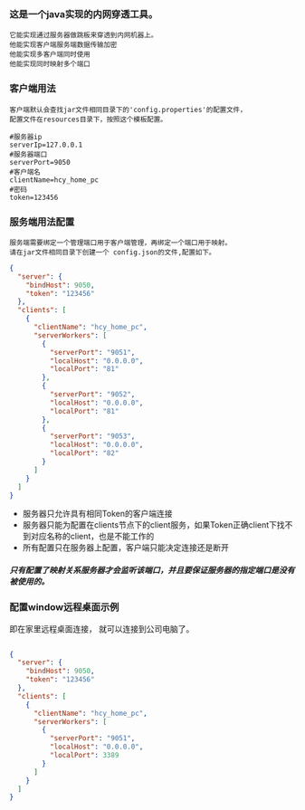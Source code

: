 ### 这是一个java实现的内网穿透工具。
    它能实现通过服务器做跳板来穿透到内网机器上。
    他能实现客户端服务端数据传输加密
    他能实现多客户端同时使用
    他能实现同时映射多个端口

### 客户端用法

    客户端默认会查找jar文件相同目录下的'config.properties'的配置文件，
    配置文件在resources目录下，按照这个模板配置。

```properties
#服务器ip
serverIp=127.0.0.1
#服务器端口
serverPort=9050
#客户端名
clientName=hcy_home_pc
#密码
token=123456
```





### 服务端用法配置

    服务端需要绑定一个管理端口用于客户端管理，再绑定一个端口用于映射。
    请在jar文件相同目录下创建一个 config.json的文件,配置如下。

```json
{
  "server": {
    "bindHost": 9050,
    "token": "123456"
  },
  "clients": [
    {
      "clientName": "hcy_home_pc",
      "serverWorkers": [
        {
          "serverPort": "9051",
          "localHost": "0.0.0.0",
          "localPort": "81"
        },
        {
          "serverPort": "9052",
          "localHost": "0.0.0.0",
          "localPort": "81"
        },
        {
          "serverPort": "9053",
          "localHost": "0.0.0.0",
          "localPort": "82"
        }
      ]
    }
  ]
}
```


- 服务器只允许具有相同Token的客户端连接
- 服务器只能为配置在clients节点下的client服务，如果Token正确client下找不到对应名称的client，也是不能工作的
- 所有配置只在服务器上配置，客户端只能决定连接还是断开



##### 只有配置了映射关系服务器才会监听该端口，并且要保证服务器的指定端口是没有被使用的。



### 配置window远程桌面示例
即在家里远程桌面连接， 就可以连接到公司电脑了。
```json
 
{
  "server": {
    "bindHost": 9050,
    "token": "123456"
  },
  "clients": [
    {
      "clientName": "hcy_home_pc",
      "serverWorkers": [
        {
          "serverPort": "9051",
          "localHost": "0.0.0.0",
          "localPort": 3389
        }
      ]
    }
  ]
}
```
